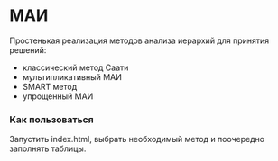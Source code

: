 # МАИ 
Простенькая реализация методов анализа иерархий для принятия решений: 
- классический метод Саати
- мультипликативный МАИ
- SMART метод 
- упрощенный МАИ

<h3> Как пользоваться </h3>
Запустить index.html, выбрать необходимый метод и поочередно заполнять таблицы.
